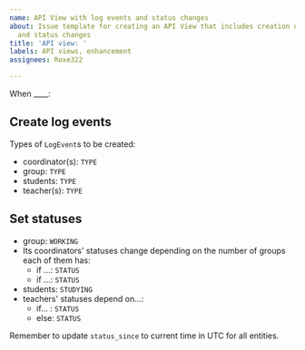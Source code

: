 ```yaml
---
name: API View with log events and status changes
about: Issue template for creating an API View that includes creation of log events
  and status changes
title: 'API view: '
labels: API views, enhancement
assignees: Roxe322

---
```


When ____:

## Create log events

Types of `LogEvent`s to be created:

- coordinator(s): `TYPE`
- group: `TYPE`
- students: `TYPE`
- teacher(s): `TYPE`

## Set statuses
- group: `WORKING`
- Its coordinators' statuses change depending on the number of groups each of them has:
  - if ...: `STATUS`
  - if ...: `STATUS`
- students: `STUDYING`
- teachers' statuses depend on...:
  - if... :  `STATUS`
  - else: `STATUS`

Remember to update `status_since` to current time in UTC for all entities.
